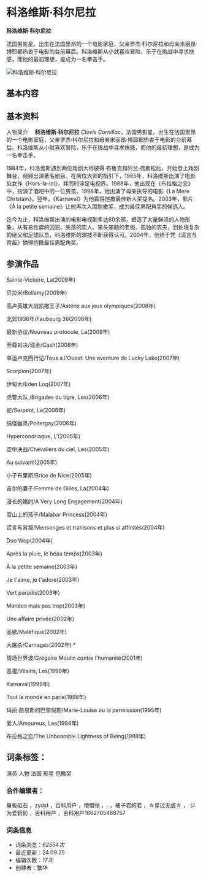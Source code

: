 # 科洛维斯·科尔尼拉

**科洛维斯·科尔尼拉**

法国男影星。出生在法国里昂的一个电影家庭，父亲罗杰·科尔尼拉和母亲米丽昂·博耶都热衷于电影的台前幕后。科洛维斯从小就喜欢冒险，乐于在挑战中寻求快感，而他的最初理想，是成为一名拳击手。

![科洛维斯·科尔尼拉](https://pic.baike.soso.com/ugc/baikepic2/5235/cut-20210405110117-1636307771_jpg_566_377_20443.jpg/300)

## 基本内容

## 基本资料

人物简介　 **科洛维斯·科尔尼拉** _Clovis Cornillac_，法国男影星。出生在法国里昂的一个电影家庭，父亲罗杰·科尔尼拉和母亲米丽昂·博耶都热衷于电影的台前幕后。科洛维斯从小就喜欢冒险，乐于在挑战中寻求快感，而他的最初理想，是成为一名拳击手。

1984年，科洛维斯遇到两位戏剧大师彼得·布鲁克和阿兰·弗朗松后，开始登上戏剧舞台，频频出演著名剧目。在两位大师的指引下，1985年，科洛维斯出演了电影处女作《Hors-la-loi》，并同时涉足电视界。1988年，他出现在《布拉格之恋》中，扮演了酒吧中的一位男孩。1998年，他出演了母亲执导的电影《La Mere Christain》，翌年，《Karnaval》为他赢得恺撒最佳新人奖提名。2003年，影片《À la petite semaine》让他再次入围恺撒奖，成为最佳男配角奖的候选人。

迄今为止，科洛维斯出演的电影电视剧多达60余部，塑造了大量鲜活的人物形象，从有易性癖的囚犯、失落的恋人、笨头笨脑的老板、孤独的农夫，到处境复杂的继父和足球队员，科洛维斯的演技不断获得认可。2004年，他终于凭《谎言与背叛》摘得恺撒最佳男配角奖。

## 参演作品

Sainte-Victoire, La(2009年)

贝拉米/Bellamy(2009年)

高卢英雄大战凯撒王子/Astérix aux jeux olympiques(2008年)

北郊1936年/Faubourg 36(2008年)

最新协议/Nouveau protocole, Le(2008年)

至尊对决/现金/Cash(2008年)

幸运卢克西行记/Tous à l'Ouest: Une aventure de Lucky Luke(2007年)

Scorpion(2007年)

伊甸木/Eden Log(2007年)

虎警大队 /Brigades du tigre, Les(2006年)

蛇/Serpent, Le(2006年)

搞怪幽灵/Poltergay(2006年)

Hypercondriaque, L'(2005年)

空中决战/Chevaliers du ciel, Les(2005年)

Au suivant!(2005年)

小子布里斯/Brice de Nice(2005年)

吉尔的妻子/Femme de Gilles, La(2004年)

漫长的婚约/A Very Long Engagement(2004年)

雪山上的孩子/Malabar Princess(2004年)

谎言与背叛/Mensonges et trahisons et plus si affinités(2004年)

Doo Wop(2004年)

Après la pluie, le beau temps(2003年)

À la petite semaine(2003年)

Je t'aime, je t'adore(2003年)

Vert paradis(2003年)

Mariées mais pas trop(2003年)

Une affaire privée(2002年)

圣歌/Maléfique(2002年)

大屠杀/Carnages(2002年) \*

情场世界波/Grégoire Moulin contre l'humanité(2001年)

恶棍/Vilains, Les(1999年)

Karnaval(1999年)

Tout le monde en parle(1998年)

玛丽·路易斯的巴黎假期/Marie-Louise ou la permission(1995年)

爱人/Amoureux, Les(1994年)

布拉格之恋/The Unbearable Lightness of Being(1988年)

## 词条标签：

演员 人物 法国 影星 恺撒奖

### 合作编辑者：

巢板砥石 ，zydst ，百科用户 ，懵懵张 ，. ，橘子君的君 ，☆星过无痕☆ ， ジ为爱篈鈊 ，百科用户 ，百科用户1662705488757

### 词条信息

-   词条浏览：_62554次_
-   最近更新：24.09.25
-   编辑次数：_17次_
-   创建者：繁华
